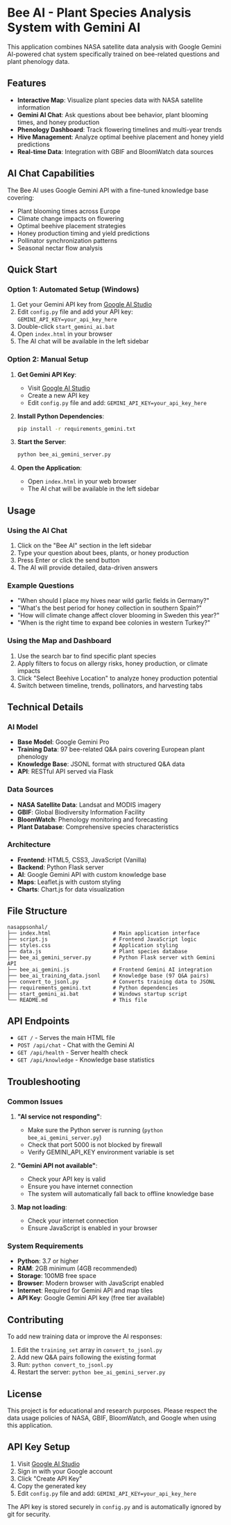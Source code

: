 # Bee AI - Plant Species Analysis System with Gemini AI

This application combines NASA satellite data analysis with Google Gemini AI-powered chat system specifically trained on bee-related questions and plant phenology data.

## Features

- **Interactive Map**: Visualize plant species data with NASA satellite information
- **Gemini AI Chat**: Ask questions about bee behavior, plant blooming times, and honey production
- **Phenology Dashboard**: Track flowering timelines and multi-year trends
- **Hive Management**: Analyze optimal beehive placement and honey yield predictions
- **Real-time Data**: Integration with GBIF and BloomWatch data sources

## AI Chat Capabilities

The Bee AI uses Google Gemini API with a fine-tuned knowledge base covering:
- Plant blooming times across Europe
- Climate change impacts on flowering
- Optimal beehive placement strategies
- Honey production timing and yield predictions
- Pollinator synchronization patterns
- Seasonal nectar flow analysis

## Quick Start

### Option 1: Automated Setup (Windows)
1. Get your Gemini API key from [Google AI Studio](https://makersuite.google.com/app/apikey)
2. Edit `config.py` file and add your API key: `GEMINI_API_KEY=your_api_key_here`
3. Double-click `start_gemini_ai.bat`
4. Open `index.html` in your browser
5. The AI chat will be available in the left sidebar

### Option 2: Manual Setup

1. **Get Gemini API Key**:
   - Visit [Google AI Studio](https://makersuite.google.com/app/apikey)
   - Create a new API key
   - Edit `config.py` file and add: `GEMINI_API_KEY=your_api_key_here`

2. **Install Python Dependencies**:
   ```bash
   pip install -r requirements_gemini.txt
   ```

3. **Start the Server**:
   ```bash
   python bee_ai_gemini_server.py
   ```

4. **Open the Application**:
   - Open `index.html` in your web browser
   - The AI chat will be available in the left sidebar

## Usage

### Using the AI Chat
1. Click on the "Bee AI" section in the left sidebar
2. Type your question about bees, plants, or honey production
3. Press Enter or click the send button
4. The AI will provide detailed, data-driven answers

### Example Questions
- "When should I place my hives near wild garlic fields in Germany?"
- "What's the best period for honey collection in southern Spain?"
- "How will climate change affect clover blooming in Sweden this year?"
- "When is the right time to expand bee colonies in western Turkey?"

### Using the Map and Dashboard
1. Use the search bar to find specific plant species
2. Apply filters to focus on allergy risks, honey production, or climate impacts
3. Click "Select Beehive Location" to analyze honey production potential
4. Switch between timeline, trends, pollinators, and harvesting tabs

## Technical Details

### AI Model
- **Base Model**: Google Gemini Pro
- **Training Data**: 97 bee-related Q&A pairs covering European plant phenology
- **Knowledge Base**: JSONL format with structured Q&A data
- **API**: RESTful API served via Flask

### Data Sources
- **NASA Satellite Data**: Landsat and MODIS imagery
- **GBIF**: Global Biodiversity Information Facility
- **BloomWatch**: Phenology monitoring and forecasting
- **Plant Database**: Comprehensive species characteristics

### Architecture
- **Frontend**: HTML5, CSS3, JavaScript (Vanilla)
- **Backend**: Python Flask server
- **AI**: Google Gemini API with custom knowledge base
- **Maps**: Leaflet.js with custom styling
- **Charts**: Chart.js for data visualization

## File Structure

```
nasappsonhal/
├── index.html                    # Main application interface
├── script.js                     # Frontend JavaScript logic
├── styles.css                    # Application styling
├── data.js                       # Plant species database
├── bee_ai_gemini_server.py       # Python Flask server with Gemini API
├── bee_ai_gemini.js              # Frontend Gemini AI integration
├── bee_ai_training_data.jsonl    # Knowledge base (97 Q&A pairs)
├── convert_to_jsonl.py           # Converts training data to JSONL
├── requirements_gemini.txt       # Python dependencies
├── start_gemini_ai.bat           # Windows startup script
└── README.md                     # This file
```

## API Endpoints

- `GET /` - Serves the main HTML file
- `POST /api/chat` - Chat with the Gemini AI
- `GET /api/health` - Server health check
- `GET /api/knowledge` - Knowledge base statistics

## Troubleshooting

### Common Issues

1. **"AI service not responding"**:
   - Make sure the Python server is running (`python bee_ai_gemini_server.py`)
   - Check that port 5000 is not blocked by firewall
   - Verify GEMINI_API_KEY environment variable is set

2. **"Gemini API not available"**:
   - Check your API key is valid
   - Ensure you have internet connection
   - The system will automatically fall back to offline knowledge base

3. **Map not loading**:
   - Check your internet connection
   - Ensure JavaScript is enabled in your browser

### System Requirements

- **Python**: 3.7 or higher
- **RAM**: 2GB minimum (4GB recommended)
- **Storage**: 100MB free space
- **Browser**: Modern browser with JavaScript enabled
- **Internet**: Required for Gemini API and map tiles
- **API Key**: Google Gemini API key (free tier available)

## Contributing

To add new training data or improve the AI responses:

1. Edit the `training_set` array in `convert_to_jsonl.py`
2. Add new Q&A pairs following the existing format
3. Run: `python convert_to_jsonl.py`
4. Restart the server: `python bee_ai_gemini_server.py`

## License

This project is for educational and research purposes. Please respect the data usage policies of NASA, GBIF, BloomWatch, and Google when using this application.

## API Key Setup

1. Visit [Google AI Studio](https://makersuite.google.com/app/apikey)
2. Sign in with your Google account
3. Click "Create API Key"
4. Copy the generated key
5. Edit `config.py` file and add: `GEMINI_API_KEY=your_api_key_here`

The API key is stored securely in `config.py` and is automatically ignored by git for security.

